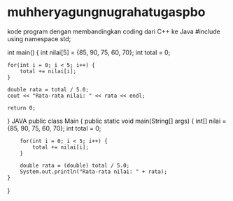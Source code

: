 # muhheryagungnugrahatugaspbo
kode program dengan membandingkan coding dari C++ ke Java 
#include <iostream>
using namespace std;

int main() {
    int nilai[5] = {85, 90, 75, 60, 70};
    int total = 0;

    for(int i = 0; i < 5; i++) {
        total += nilai[i];
    }

    double rata = total / 5.0;
    cout << "Rata-rata nilai: " << rata << endl;

    return 0;
}
JAVA
public class Main {
    public static void main(String[] args) {
        int[] nilai = {85, 90, 75, 60, 70};
        int total = 0;

        for(int i = 0; i < 5; i++) {
            total += nilai[i];
        }

        double rata = (double) total / 5.0;
        System.out.println("Rata-rata nilai: " + rata);
    }
}
